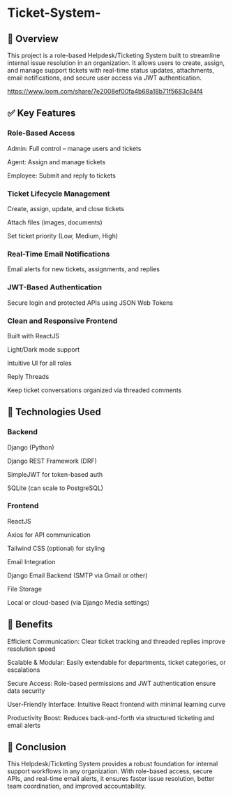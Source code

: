# Ticket-System-
## 📌 Overview
This project is a role-based Helpdesk/Ticketing System built to streamline internal issue resolution in an organization. It allows users to create, assign, and manage support tickets with real-time status updates, attachments, email notifications, and secure user access via JWT authentication.

https://www.loom.com/share/7e2008ef00fa4b68a18b71f5683c84f4

## ✅ Key Features
### Role-Based Access

Admin: Full control – manage users and tickets

Agent: Assign and manage tickets

Employee: Submit and reply to tickets

### Ticket Lifecycle Management

Create, assign, update, and close tickets

Attach files (images, documents)

Set ticket priority (Low, Medium, High)

### Real-Time Email Notifications

Email alerts for new tickets, assignments, and replies

### JWT-Based Authentication

Secure login and protected APIs using JSON Web Tokens

### Clean and Responsive Frontend

Built with ReactJS

Light/Dark mode support

Intuitive UI for all roles

Reply Threads

Keep ticket conversations organized via threaded comments

## 🧰 Technologies Used
### Backend

Django (Python)

Django REST Framework (DRF)

SimpleJWT for token-based auth

SQLite (can scale to PostgreSQL)

### Frontend

ReactJS

Axios for API communication

Tailwind CSS (optional) for styling

Email Integration

Django Email Backend (SMTP via Gmail or other)

File Storage

Local or cloud-based (via Django Media settings)

## 🌟 Benefits
Efficient Communication: Clear ticket tracking and threaded replies improve resolution speed

Scalable & Modular: Easily extendable for departments, ticket categories, or escalations

Secure Access: Role-based permissions and JWT authentication ensure data security

User-Friendly Interface: Intuitive React frontend with minimal learning curve

Productivity Boost: Reduces back-and-forth via structured ticketing and email alerts

## 📌 Conclusion
This Helpdesk/Ticketing System provides a robust foundation for internal support workflows in any organization. With role-based access, secure APIs, and real-time email alerts, it ensures faster issue resolution, better team coordination, and improved accountability.
